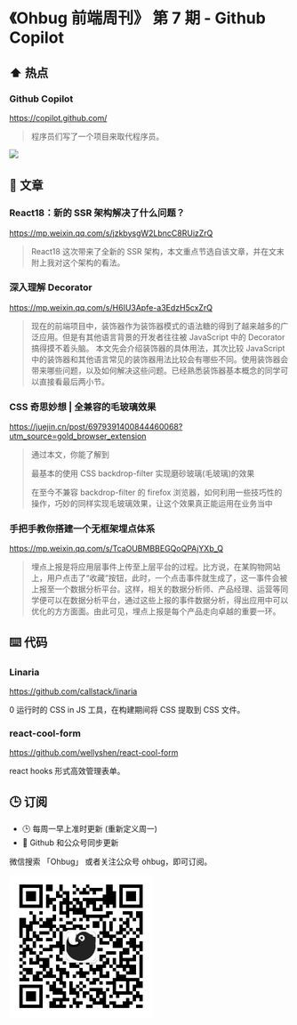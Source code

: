 # 《Ohbug 前端周刊》 第 7 期 - Github Copilot

## ⬆️ 热点

### Github Copilot

https://copilot.github.com/

> 程序员们写了一个项目来取代程序员。

![](https://mmbiz.qpic.cn/mmbiz_gif/g6znRZCbCbqud0kY0wsicW0WGl9zNS9X8jlnGQpMw7qaZjeB9wXRkDStsDiau1qV6d2YF8y4xFEwA9ghzSFAB7fA/640?wx_fmt=gif&wxfrom=5&wx_lazy=1)

## 📝 文章

### React18：新的 SSR 架构解决了什么问题？

https://mp.weixin.qq.com/s/jzkbysgW2LbncC8RUizZrQ

> React18 这次带来了全新的 SSR 架构，本文重点节选自该文章，并在文末附上我对这个架构的看法。

### 深入理解 Decorator

https://mp.weixin.qq.com/s/H6IU3Apfe-a3EdzH5cxZrQ

> 现在的前端项目中，装饰器作为装饰器模式的语法糖的得到了越来越多的广泛应用。但是有其他语言背景的开发者往往被 JavaScript 中的 Decorator 搞得摸不着头脑。 本文先会介绍装饰器的具体用法，其次比较 JavaScript 中的装饰器和其他语言常见的装饰器用法比较会有哪些不同。使用装饰器会带来哪些问题，以及如何解决这些问题。已经熟悉装饰器基本概念的同学可以直接看最后两小节。

### CSS 奇思妙想 | 全兼容的毛玻璃效果

https://juejin.cn/post/6979391400844460068?utm_source=gold_browser_extension

> 通过本文，你能了解到
>
> 最基本的使用 CSS backdrop-filter 实现磨砂玻璃(毛玻璃)的效果
>
> 在至今不兼容 backdrop-filter 的 firefox 浏览器，如何利用一些技巧性的操作，巧妙的同样实现毛玻璃效果，让这个效果真正能运用在业务当中

### 手把手教你搭建一个无框架埋点体系

https://mp.weixin.qq.com/s/TcaOUBMBBEGQoQPAjYXb_Q

> 埋点上报是将应用层事件上传至上层平台的过程。比方说，在某购物网站上，用户点击了“收藏”按钮，此时，一个点击事件就生成了，这一事件会被上报至一个数据分析平台。这样，相关的数据分析师、产品经理、运营等同学便可以在数据分析平台，通过这些上报的事件数据分析，得出应用中可以优化的方方面面。由此可见，埋点上报是每个产品走向卓越的重要一环。

## ⌨️ 代码

### Linaria

https://github.com/callstack/linaria

0 运行时的 CSS in JS 工具，在构建期间将 CSS 提取到 CSS 文件。

### react-cool-form

https://github.com/wellyshen/react-cool-form

react hooks 形式高效管理表单。

## 🕒 订阅

- 🕒 每周一早上准时更新 (重新定义周一)
- 👋 Github 和公众号同步更新

微信搜索 「Ohbug」 或者关注公众号 ohbug，即可订阅。

![](https://raw.githubusercontent.com/ohbug-org/weekly/main/qrcode.jpg)
